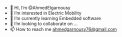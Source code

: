 - 👋 Hi, I’m @AhmedElgarnousy
- 👀 I’m interested in Electric Mobility
- 🌱 I’m currently learning Embedded software 
- 💞️ I’m looking to collaborate on ...
- 📫 How to reach me ahmedgarnousy76@gmail.com

<!---
AhmedElgarnousy/AhmedElgarnousy is a ✨ special ✨ repository because its `README.md` (this file) appears on your GitHub profile.
You can click the Preview link to take a look at your changes.
--->
